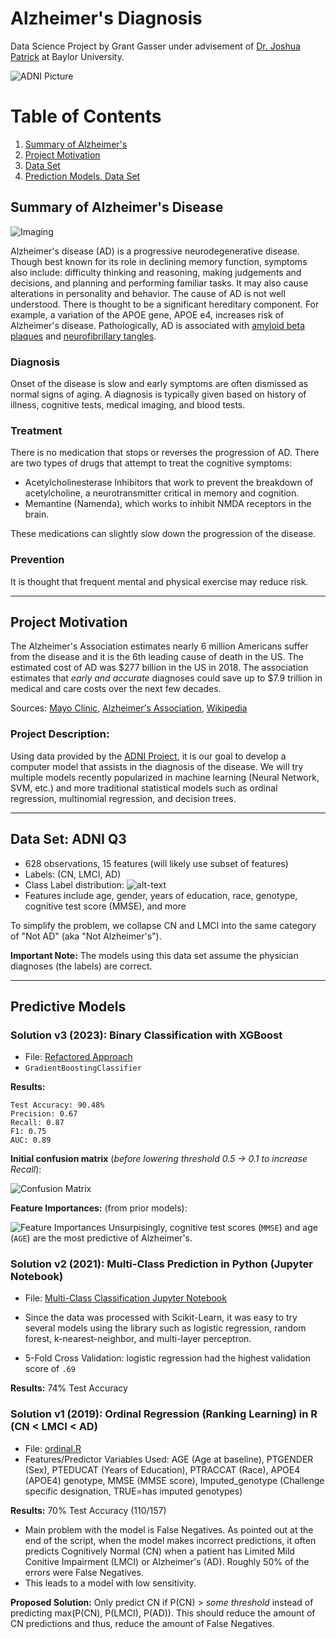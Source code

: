 

# Alzheimer's Diagnosis
Data Science Project by Grant Gasser under advisement of [Dr. Joshua Patrick](https://statistics.artsandsciences.baylor.edu/person/dr-joshua-d-patrick "Joshua Patrick") at Baylor University.

![ADNI Picture](assets/adni.png "ADNI")

# Table of Contents
1. [Summary of Alzheimer's](https://github.com/grantgasser/Alzheimers-Prediction#summary-of-alzheimers-disease)
2. [Project Motivation](https://github.com/grantgasser/Alzheimers-Prediction#project-motivation)
3. [Data Set](https://github.com/grantgasser/Alzheimers-Prediction#first-data-set-adni-q3)
4. [Prediction Models, Data Set](https://github.com/grantgasser/Alzheimers-Prediction#prediction-models)


## Summary of Alzheimer's Disease

![Imaging](assets/imaging.jpg "Alzheimer's Imaging")

Alzheimer's disease (AD) is a progressive neurodegenerative disease. Though best known for its role in declining memory function, symptoms also include: difficulty thinking and reasoning, making judgements and decisions, and planning and performing familiar tasks. It may also cause alterations in personality and behavior. The cause of AD is not well understood. There is thought to be a significant hereditary component. For example, a variation of the APOE gene, APOE e4, increases risk of Alzheimer's disease. Pathologically, AD is associated with [amyloid beta plaques](https://www.google.com/search?amyloid+plaques) and [neurofibrillary tangles](https://www.google.com/search?neurofibrillary+tangles).

### Diagnosis
Onset of the disease is slow and early symptoms are often dismissed as normal signs of aging. A diagnosis is typically given based on history of illness, cognitive tests, medical imaging, and blood tests.

### Treatment
There is no medication that stops or reverses the progression of AD. There are two types of drugs that attempt to treat the cognitive symptoms:
* Acetylcholinesterase Inhibitors that work to prevent the breakdown of acetylcholine, a neurotransmitter critical in memory and cognition. 
* Memantine (Namenda), which works to inhibit NMDA receptors in the brain.

These medications can slightly slow down the progression of the disease.

### Prevention
It is thought that frequent mental and physical exercise may reduce risk.

---

## Project Motivation
The Alzheimer's Association estimates nearly 6 million Americans suffer from the disease and it is the 6th leading cause of death in the US. The estimated cost of AD was $277 billion in the US in 2018. The association estimates that *early and accurate* diagnoses could save up to $7.9 trillion in medical and care costs over the next few decades. 

Sources: [Mayo Clinic](https://www.mayoclinic.org/diseases-conditions/alzheimers-disease/symptoms-causes/syc-20350447 "Mayo Clinic - Alzheimer's Disease"), [Alzheimer's Association](https://www.alz.org/alzheimers-dementia/facts-figures), [Wikipedia](https://en.wikipedia.org/wiki/Alzheimer's_disease)


### Project Description: 
Using data provided by the [ADNI Project](http://adni.loni.usc.edu/), it is our goal to develop a computer model that assists in the diagnosis of the disease. We will try multiple models recently popularized in machine learning (Neural Network, SVM, etc.) and more traditional statistical models such as ordinal regression, multinomial regression, and decision trees. 

---
## Data Set: ADNI Q3
* 628 observations, 15 features (will likely use subset of features)
* Labels: (CN, LMCI, AD)
* Class Label distribution:
![alt-text](assets/class_distribution_q3.JPG "Class Distribution Image")
* Features include age, gender, years of education, race, genotype, cognitive test score (MMSE), and more

To simplify the problem, we collapse CN and LMCI into the same category of "Not AD" (aka "Not Alzheimer's").

**Important Note:** The models using this data set assume the physician diagnoses (the labels) are correct.

---
## Predictive Models

### Solution v3 (2023): Binary Classification with XGBoost
* File: [Refactored Approach](Refactored_Approach_2023.ipynb)
* `GradientBoostingClassifier`

**Results:**
```
Test Accuracy: 90.48%
Precision: 0.67
Recall: 0.87
F1: 0.75
AUC: 0.89
```

**Initial confusion matrix** (_before lowering threshold 0.5 -> 0.1 to increase Recall_):

![Confusion Matrix](assets/confusion_matrix.png)

**Feature Importances:** (from prior models):
    
![Feature Importances](assets/importance.png)
Unsurpisingly, cognitive test scores (`MMSE`) and age (`AGE`) are the most predictive of Alzheimer's.

### Solution v2 (2021): Multi-Class Prediction in Python (Jupyter Notebook)
* File: [Multi-Class Classification Jupyter Notebook](https://github.com/grantgasser/Alzheimers-Prediction/blob/master/Multi-Class%20Classification%20ADNI.ipynb)
* Since the data was processed with Scikit-Learn, it was easy to try several models using the library such as logistic regression, random forest, k-nearest-neighbor, and multi-layer perceptron.

* 5-Fold Cross Validation: logistic regression had the highest validation score of `.69`

**Results:** 74% Test Accuracy

### Solution v1 (2019): Ordinal Regression (Ranking Learning) in R (CN < LMCI < AD)
* File: [ordinal.R](https://github.com/grantgasser/Alzheimers-Prediction/blob/master/ordinal.R)
* Features/Predictor Variables Used: AGE (Age at baseline), PTGENDER (Sex), PTEDUCAT (Years of Education), PTRACCAT (Race), APOE4 (APOE4) genotype, MMSE (MMSE score), Imputed_genotype (Challenge specific designation, TRUE=has imputed genotypes)

**Results:** 70% Test Accuracy (110/157)
* Main problem with the model is False Negatives. As pointed out at the end of the script, when the model makes incorrect predictions, it often predicts Cognitively Normal (CN) when a patient has Limited Mild Conitive Impairment (LMCI) or Alzheimer's (AD). Roughly 50% of the errors were False Negatives.
* This leads to a model with low sensitivity.

**Proposed Solution:** Only predict CN if P(CN) > *some threshold* instead of predicting max(P(CN), P(LMCI), P(AD)). This should reduce the amount of CN predictions and thus, reduce the amount of False Negatives.  
